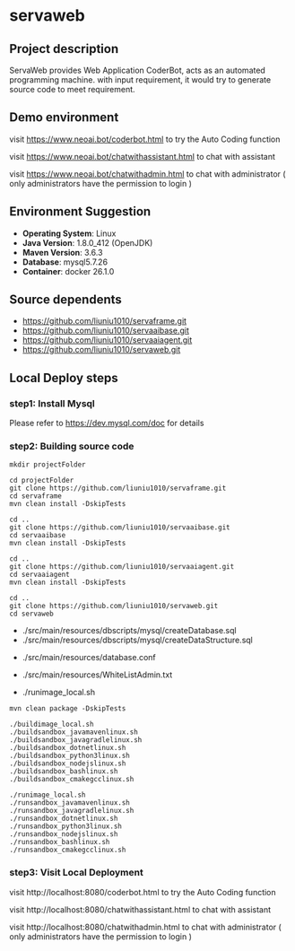 # servaweb

## Project description
ServaWeb provides Web Application CoderBot, acts as an automated programming machine. with input requirement, it would try to generate source code to meet requirement.

## Demo environment
visit
https://www.neoai.bot/coderbot.html
to try the Auto Coding function

visit 
https://www.neoai.bot/chatwithassistant.html
to chat with assistant

visit
https://www.neoai.bot/chatwithadmin.html
to chat with administrator ( only administrators have the permission to login )

## Environment Suggestion

- **Operating System**: Linux
- **Java Version**: 1.8.0_412 (OpenJDK)
- **Maven Version**: 3.6.3
- **Database**: mysql5.7.26
- **Container**: docker 26.1.0

## Source dependents
- https://github.com/liuniu1010/servaframe.git
- https://github.com/liuniu1010/servaaibase.git
- https://github.com/liuniu1010/servaaiagent.git
- https://github.com/liuniu1010/servaweb.git

## Local Deploy steps

### step1: Install Mysql
Please refer to https://dev.mysql.com/doc for details

### step2: Building source code
<!-- setup project folder -->
```shell
mkdir projectFolder
```

<!-- build servaframe -->
```shell
cd projectFolder
git clone https://github.com/liuniu1010/servaframe.git
cd servaframe
mvn clean install -DskipTests
```

<!-- build servaaibase -->
```shell
cd ..
git clone https://github.com/liuniu1010/servaaibase.git
cd servaaibase
mvn clean install -DskipTests
```

<!-- build servaaiagent -->
```shell
cd ..
git clone https://github.com/liuniu1010/servaaiagent.git
cd servaaiagent
mvn clean install -DskipTests
```

<!-- build servaweb and setup mysql and tomcat -->
```shell
cd ..
git clone https://github.com/liuniu1010/servaweb.git
cd servaweb
```

<!-- 
    edit createDatabase.sql for specified database name and privilege
    edit createDataStructure.sql to setup your own OpenAI api key, google api key and email configurations
    execute the two dbscripts to setup mysql
-->
- ./src/main/resources/dbscripts/mysql/createDatabase.sql
- ./src/main/resources/dbscripts/mysql/createDataStructure.sql

<!-- 
   edit database.conf to point to the database
-->
- ./src/main/resources/database.conf

<!--
    edit WhiteListAdmin.txt to set the administrators
-->
- ./src/main/resources/WhiteListAdmin.txt

<!--
    edit runimage_local.sh, modify <dbIP> to the database ip
-->
- ./runimage_local.sh

<!-- build servaweb -->
```shell
mvn clean package -DskipTests
```

<!-- build local image  and all sandbox imags -->
```shell
./buildimage_local.sh
./buildsandbox_javamavenlinux.sh
./buildsandbox_javagradlelinux.sh
./buildsandbox_dotnetlinux.sh
./buildsandbox_python3linux.sh
./buildsandbox_nodejslinux.sh
./buildsandbox_bashlinux.sh
./buildsandbox_cmakegcclinux.sh
```

<!-- start all images -->
```shell
./runimage_local.sh
./runsandbox_javamavenlinux.sh
./runsandbox_javagradlelinux.sh
./runsandbox_dotnetlinux.sh
./runsandbox_python3linux.sh
./runsandbox_nodejslinux.sh
./runsandbox_bashlinux.sh
./runsandbox_cmakegcclinux.sh
```

### step3: Visit Local Deployment
visit
http://localhost:8080/coderbot.html
to try the Auto Coding function

visit 
http://localhost:8080/chatwithassistant.html
to chat with assistant

visit
http://localhost:8080/chatwithadmin.html
to chat with administrator ( only administrators have the permission to login )
